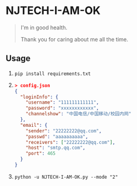 # NJTECH-I-AM-OK
> I'm in good health.
>
> Thank you for caring about me all the time.

## Usage

1. `pip install requirements.txt`

2. ```json
   > config.json
   {
     "loginInfo": {
       "username": "111111111111",
       "password": "xxxxxxxxxxxx",
       "channelshow": "中国电信/中国移动/校园内网"
     },
     "email": {
       "sender": "22222222@qq.com",
       "passwd": "aaaaaaaaaa",
       "receivers": ["22222222@qq.com"],
       "host": "smtp.qq.com",
       "port": 465
     }
   }
   ```

3. `python -u NJTECH-I-AM-OK.py --mode "2"`

